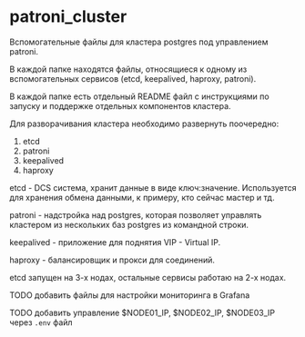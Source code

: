 # patroni_cluster

Вспомогательные файлы для кластера postgres под управлением patroni.

В каждой папке находятся файлы, относящиеся к одному из вспомогательных сервисов (etcd, keepalived, haproxy, patroni).

В каждой папке есть отдельный README файл с инструкциями по запуску и поддержке отдельных компонентов кластера.

Для разворачивания кластера необходимо развернуть поочередно:
1) etcd
2) patroni
3) keepalived
4) haproxy

etcd - DCS система, хранит данные в виде ключ:значение. Используется для хранения обмена данными, к примеру, кто сейчас мастер и тд.

patroni - надстройка над postgres, которая позволяет управлять кластером из нескольких баз postgres из командной строки.

keepalived - приложение для поднятия VIP - Virtual IP.

haproxy - балансировщик и прокси для соединений.

etcd запущен на 3-х нодах, остальные сервисы работаю на 2-х нодах.

TODO добавить файлы для настройки мониторинга в Grafana

TODO добавить управление $NODE01_IP, $NODE02_IP, $NODE03_IP через `.env` файл
